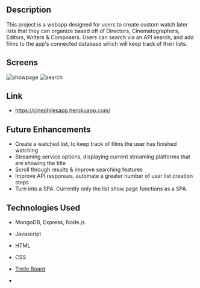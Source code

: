 ## Description
 This project is a webapp designed for users to create custom watch later lists that they can organize based off of Directors, Cinematographers, Editors, Writers & Composers.  Users can search via an API search, and add films to the app's connected database which will keep track of their lists.
 
## Screens
![showpage](placeholder) ![search](placeholder)

## Link
* https://cinephilesapp.herokuapp.com/

## Future Enhancements
* Create a watched list, to keep track of films the user has finished watching
* Streaming service options, displaying current streaming platforms that are showing the title
* Scroll through results & improve searching features
* Improve API responses, automate a greater number of user list creation steps
* Turn into a SPA.  Currently only the list show page functions as a SPA.

## Technologies Used
* MongoDB, Express, Node.js
* Javascript
* HTML
* CSS

* [Trello Board](https://trello.com/b/XiAC1KjD/cinephile)
* 
